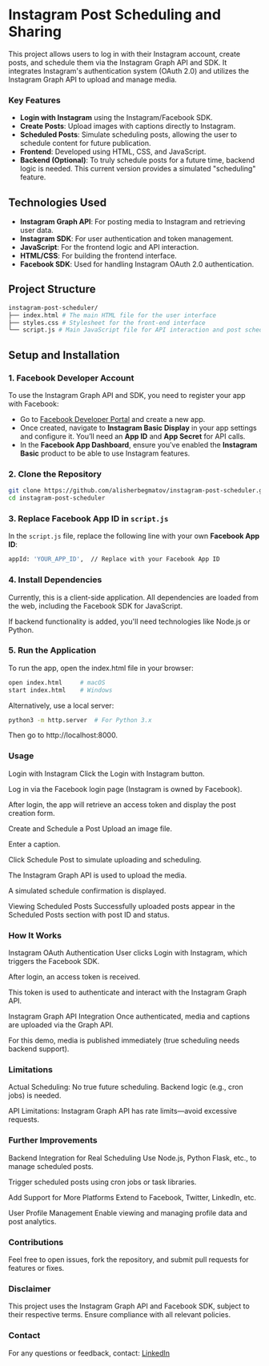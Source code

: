 # Instagram Post Scheduling and Sharing

This project allows users to log in with their Instagram account, create posts, and schedule them via the Instagram Graph API and SDK. It integrates Instagram's authentication system (OAuth 2.0) and utilizes the Instagram Graph API to upload and manage media.

### **Key Features**

- **Login with Instagram** using the Instagram/Facebook SDK.
- **Create Posts**: Upload images with captions directly to Instagram.
- **Scheduled Posts**: Simulate scheduling posts, allowing the user to schedule content for future publication.
- **Frontend**: Developed using HTML, CSS, and JavaScript.
- **Backend (Optional)**: To truly schedule posts for a future time, backend logic is needed. This current version provides a simulated "scheduling" feature.

## **Technologies Used**

- **Instagram Graph API**: For posting media to Instagram and retrieving user data.
- **Instagram SDK**: For user authentication and token management.
- **JavaScript**: For the frontend logic and API interaction.
- **HTML/CSS**: For building the frontend interface.
- **Facebook SDK**: Used for handling Instagram OAuth 2.0 authentication.

## **Project Structure**

```bash
instagram-post-scheduler/
├── index.html # The main HTML file for the user interface
├── styles.css # Stylesheet for the front-end interface
└── script.js # Main JavaScript file for API interaction and post scheduling
```

## **Setup and Installation**

### 1. **Facebook Developer Account**

To use the Instagram Graph API and SDK, you need to register your app with Facebook:

- Go to [Facebook Developer Portal](https://developers.facebook.com/) and create a new app.
- Once created, navigate to **Instagram Basic Display** in your app settings and configure it. You’ll need an **App ID** and **App Secret** for API calls.
- In the **Facebook App Dashboard**, ensure you've enabled the **Instagram Basic** product to be able to use Instagram features.

### 2. **Clone the Repository**

```bash
git clone https://github.com/alisherbegmatov/instagram-post-scheduler.git
cd instagram-post-scheduler
```

### 3. Replace Facebook App ID in `script.js`

In the `script.js` file, replace the following line with your own **Facebook App ID**:

```bash
appId: 'YOUR_APP_ID',  // Replace with your Facebook App ID
```

### 4. Install Dependencies

Currently, this is a client-side application. All dependencies are loaded from the web, including the Facebook SDK for JavaScript.

If backend functionality is added, you'll need technologies like Node.js or Python.

### 5. Run the Application

To run the app, open the index.html file in your browser:

```bash
open index.html     # macOS
start index.html    # Windows
```

Alternatively, use a local server:

```bash
python3 -m http.server  # For Python 3.x
```

Then go to http://localhost:8000.

### Usage

Login with Instagram
Click the Login with Instagram button.

Log in via the Facebook login page (Instagram is owned by Facebook).

After login, the app will retrieve an access token and display the post creation form.

Create and Schedule a Post
Upload an image file.

Enter a caption.

Click Schedule Post to simulate uploading and scheduling.

The Instagram Graph API is used to upload the media.

A simulated schedule confirmation is displayed.

Viewing Scheduled Posts
Successfully uploaded posts appear in the Scheduled Posts section with post ID and status.

### How It Works

Instagram OAuth Authentication
User clicks Login with Instagram, which triggers the Facebook SDK.

After login, an access token is received.

This token is used to authenticate and interact with the Instagram Graph API.

Instagram Graph API Integration
Once authenticated, media and captions are uploaded via the Graph API.

For this demo, media is published immediately (true scheduling needs backend support).

### Limitations

Actual Scheduling: No true future scheduling. Backend logic (e.g., cron jobs) is needed.

API Limitations: Instagram Graph API has rate limits—avoid excessive requests.

### Further Improvements

Backend Integration for Real Scheduling
Use Node.js, Python Flask, etc., to manage scheduled posts.

Trigger scheduled posts using cron jobs or task libraries.

Add Support for More Platforms
Extend to Facebook, Twitter, LinkedIn, etc.

User Profile Management
Enable viewing and managing profile data and post analytics.

### Contributions

Feel free to open issues, fork the repository, and submit pull requests for features or fixes.

### Disclaimer

This project uses the Instagram Graph API and Facebook SDK, subject to their respective terms. Ensure compliance with all relevant policies.

### Contact

For any questions or feedback, contact: [LinkedIn](https://www.linkedin.com/in/alisherbegmatov)
